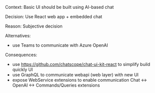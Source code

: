 Context: Basic UI should be built using AI-based chat

Decision: Use React web app + embedded chat

Reason: Subjective decision

Alternatives:
- use Teams to communicate with Azure OpenAI

Consequences:
- use https://github.com/chatscope/chat-ui-kit-react to simplify build quickly UI
- use GraphQL to communicate webapi (web layer) with new UI
- expose WebService extensions to enable communication Chat <-> OpenAI <-> Commands/Queries extensions


